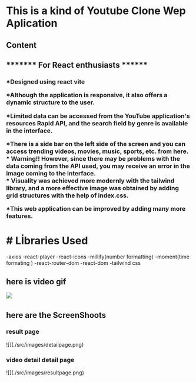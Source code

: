 <h1> This is a kind of Youtube Clone Wep Aplication </h1>

<h2>Content</h2>


## ******* For React enthusiasts ******

<h3>


*Designed using react vite <br>


*Although the application is responsive, it also offers a dynamic structure to the user.<br>

*Limited data can be accessed from the YouTube application's resources Rapid API, and the search field by genre is available in the interface.<br>

*There is a side bar on the left side of the screen and you can access trending videos, movies, music, sports, etc. from here.<br>
*
Warning!!
However, since there may be problems with the data coming from the API used, you may receive an error in the image coming to the interface.<br>
*
Visuality was achieved more modernly with the tailwind library, and a more effective image was obtained by adding grid structures with the help of index.css.<br>

*This web application can be improved by adding many more features.<br>

</h3>


# #  Lİbraries Used

-axios
-react-player
-react-icons
-millify(number formatting)
-moment(time formating )
-react-router-dom
-react-dom
-tailwind css

<h2>here is video gif</h2>

![](youtube.gif)

<h2>here are the ScreenShoots</h2>

<h3> result page </h3>
![](./src/images/detailpage.png)

<h3>video detail detail page </h3>
![](./src/images/resultpage.png)


